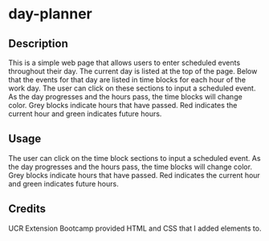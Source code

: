 # day-planner

## Description

This is a simple web page that allows users to enter scheduled events throughout their day. The current day is listed at the top of the page. Below that the events for that day are listed in time blocks for each hour of the work day. The user can click on these sections to input a scheduled event. As the day progresses and the hours pass, the time blocks will change color. Grey blocks indicate hours that have passed. Red indicates the current hour and green indicates future hours.

## Usage

The user can click on the time block sections to input a scheduled event. As the day progresses and the hours pass, the time blocks will change color. Grey blocks indicate hours that have passed. Red indicates the current hour and green indicates future hours.

## Credits

UCR Extension Bootcamp provided HTML and CSS that I added elements to.
